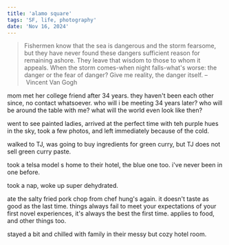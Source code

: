 ```yaml
---
title: 'alamo square'
tags: 'SF, life, photography'
date: 'Nov 16, 2024'
---
```


> Fishermen know that the sea is dangerous and the storm fearsome, but they have never found these dangers sufficient reason for remaining ashore. They leave that wisdom to those to whom it appeals. When the storm comes-when night falls-what's worse: the danger or the fear of danger? Give me reality, the danger itself.
> – Vincent Van Gogh

mom met her college friend after 34 years. they haven't been each other since, no contact whatsoever. who will i be meeting 34 years later? who will be around the table with me? what will the world even look like then?

went to see painted ladies, arrived at the perfect time with teh purple hues in the sky, took a few photos, and left immediately because of the cold.

walked to TJ, was going to buy ingredients for green curry, but TJ does not sell green curry paste.

took a telsa model s home to their hotel, the blue one too. i've never been in one before.

took a nap, woke up super dehydrated.

ate the salty fried pork chop from chef hung's again. it doesn't taste as good as the last time. things always fail to meet your expectations of your first novel experiences, it's always the best the first time. applies to food, and other things too.

stayed a bit and chilled with family in their messy but cozy hotel room.
